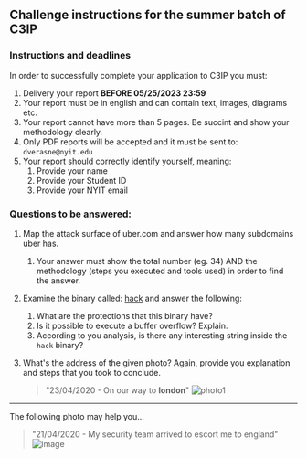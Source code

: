 ## Challenge instructions for the summer batch of C3IP

### Instructions and deadlines
In order to successfully complete your application to C3IP you must:
1. Delivery your report  **BEFORE 05/25/2023 23:59**
2. Your report must be in english and can contain text, images, diagrams etc.
3. Your report cannot have more than 5 pages. Be succint and  show your methodology clearly.
4. Only PDF reports will be  accepted and it must be sent  to: `dverasne@nyit.edu`
5. Your report should correctly identify yourself, meaning:
    1. Provide your name
    2. Provide your Student ID
    3. Provide your NYIT email 

### Questions to be answered:
1.  Map the attack surface of uber.com and answer how many subdomains uber has.
    1. Your answer must show the total number (eg. 34) AND the methodology (steps you executed  and tools used) in order to  find the answer.
2. Examine the binary called: [hack](https://github.com/C3IP/Application-and-challenges/blob/main/hack) and answer the following:
    1. What are the protections that this  binary have?
    2. Is it possible to execute a buffer overflow? Explain.
    3. According  to you analysis, is there any interesting string inside the `hack` binary?
    
3. What's the address of the given photo? Again, provide you explanation and steps that  you took to conclude.
    > "23/04/2020 - On our way to **london**"
    > ![photo1](https://github.com/C3IP/Application-and-challenges/assets/125914597/e347af38-fd3d-4ec1-bdc4-6c12cec6cbc4)





***
The following photo may help you...
>  "21/04/2020 - My security team arrived to escort me to england" 
>  ![image](https://github.com/C3IP/Application-and-challenges/assets/125914597/ac278946-169f-461e-b24e-c9f180cefc4d)


